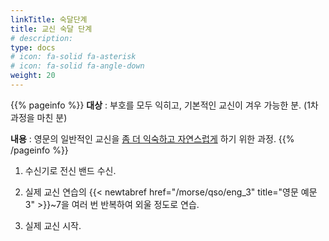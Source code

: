 ```yaml
---
linkTitle: 숙달단계
title: 교신 숙달 단계
# description: 
type: docs
# icon: fa-solid fa-asterisk
# icon: fa-solid fa-angle-down
weight: 20
---
```


{{% pageinfo %}}
<b>대상</b> : 부호를 모두 익히고, 기본적인 교신이 겨우 가능한 분. (1차 과정을 마친 분)<br>

<b>내용</b> : 영문의 일반적인 교신을 <u>좀 더 익숙하고 자연스럽게</u> 하기 위한 과정.
{{% /pageinfo %}}


1. 수신기로 전신 밴드 수신.

2. 실제 교신 연습의 {{< newtabref href="/morse/qso/eng_3" title="영문 예문 3" >}}~7을 여러 번 반복하여 외울 정도로 연습.

3. 실제 교신 시작.